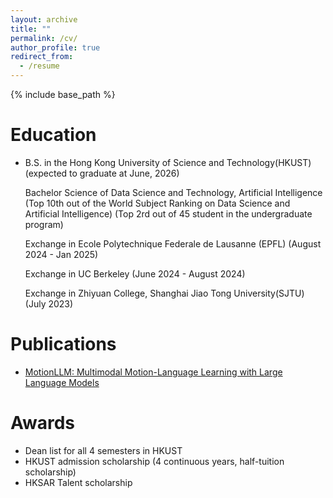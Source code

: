 ```yaml
---
layout: archive
title: ""
permalink: /cv/
author_profile: true
redirect_from:
  - /resume
---
```


{% include base_path %}

Education
======
* B.S. in the Hong Kong University of Science and Technology(HKUST) (expected to graduate at June, 2026)

  Bachelor Science of Data Science and Technology, Artificial Intelligence (Top 10th out of the World Subject Ranking on Data Science and Artificial       Intelligence) (Top 2rd out of 45 student in the undergraduate program)
  
  Exchange in Ecole Polytechnique Federale de Lausanne (EPFL) (August 2024 - Jan 2025)
  
  Exchange in UC Berkeley (June 2024 - August 2024)
  
  Exchange in Zhiyuan College, Shanghai Jiao Tong University(SJTU) (July 2023)

Publications
======
* [MotionLLM: Multimodal Motion-Language Learning with Large Language Models](https://arxiv.org/abs/2405.17013)

Awards
======
* Dean list for all 4 semesters in HKUST
* HKUST admission scholarship (4 continuous years, half-tuition scholarship)
* HKSAR Talent scholarship

  
